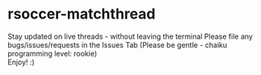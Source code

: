 # rsoccer-matchthread
Stay updated on live threads - without leaving the terminal
Please file any bugs/issues/requests in the Issues Tab (Please be gentle - chaiku programming level: rookie)  
Enjoy! :)
